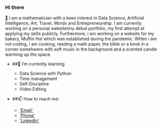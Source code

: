 ### Hi there 

👋 I am a mathematician with a keen interest in Data Science, Artificial Intelligence, Art, Travel, Words and Entrepreneurship. I am currently working on a personal website(my debut portfolio, my first attempt at applying my skills publicly. Furthermore, i am working on a website for my bakery, Muffin Hut which was established during the pandemic. WHen i am not coding, i am cooking, reading a math paper, the bible or a book in a corner somehwere with soft music in the background and a scented candle warming up the space. 


- ##🌱 I’m currently learning 

  + Data Science with Python
  + Time management
  + Self-Discipline
  + Video Editing
      
   
- ##📫 How to reach me:

  + ['Email'](apondioti@gmail.com)
  + ['Phone'](+254771468966)
  + ['LinkedIn'](https://www.linkedin.com/mwlite/in/apondi-otieno/)


